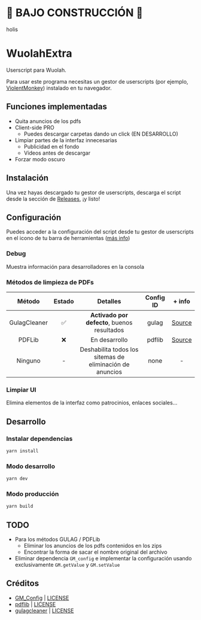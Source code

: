 # :construction: BAJO CONSTRUCCIÓN :construction:

holis

# WuolahExtra

Userscript para Wuolah.

Para usar este programa necesitas un gestor de userscripts (por ejemplo, [ViolentMonkey](https://violentmonkey.github.io)) instalado en tu navegador.

## Funciones implementadas

- Quita anuncios de los pdfs
- Client-side PRO
  - Puedes descargar carpetas dando un click (EN DESARROLLO)
- Limpiar partes de la interfaz innecesarias
  - Publicidad en el fondo
  - Vídeos antes de descargar
- Forzar modo oscuro

## Instalación

Una vez hayas descargado tu gestor de userscripts, descarga el script desde la sección de [Releases](https://github.com/pablouser1/WuolahExtra/releases), ¡y listo!

## Configuración

Puedes acceder a la configuración del script desde tu gestor de userscripts en el icono de tu barra de herramientas ([más info](https://wiki.greasespot.net/Greasemonkey_Manual:Monkey_Menu#The_Menu))

### Debug

Muestra información para desarrolladores en la consola

### Métodos de limpieza de PDFs

|    Método    | Estado |                         Detalles                         | Config ID |                     + info                      |
| :----------: | :----: | :------------------------------------------------------: | :-------: | :---------------------------------------------: |
| GulagCleaner |   ✅   |       **Activado por defecto**, buenos resultados        |   gulag   | [Source](https://github.com/YM162/gulagcleaner) |
|    PDFLib    |   ❌   |                      En desarrollo                       |  pdflib   |  [Source](https://github.com/Hopding/pdf-lib)   |
|   Ninguno    |   -    | Deshabilita todos los sitemas de eliminación de anuncios |   none    |                        -                        |

### Limpiar UI

Elimina elementos de la interfaz como patrocinios, enlaces sociales...

## Desarrollo

### Instalar dependencias

```bash
yarn install
```

### Modo desarrollo

```bash
yarn dev
```

### Modo producción

```bash
yarn build
```

## TODO

- Para los métodos GULAG / PDFLib
  - Eliminar los anuncios de los pdfs contenidos en los zips
  - Encontrar la forma de sacar el nombre original del archivo
- Eliminar dependencia `GM_config` e implementar la configuración usando exclusivamente `GM.getValue` y `GM.setValue`

## Créditos

- [GM_Config](https://github.com/sizzlemctwizzle/GM_config) | [LICENSE](https://github.com/sizzlemctwizzle/GM_config/blob/master/LICENSE)
- [pdflib](https://github.com/Hopding/pdf-lib) | [LICENSE](https://github.com/Hopding/pdf-lib/blob/master/LICENSE.md)
- [gulagcleaner](https://github.com/YM162/gulagcleaner) | [LICENSE](https://github.com/YM162/gulagcleaner/blob/master/LICENSE)
